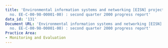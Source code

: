 ```yaml
---
title: 'Environmental information systems and networking [EISN] project (contract
  no. EE-C-00-98-00001-00) : second quarter 2000 progress report'
data_id: '131'
Document URL: 'Environmental information systems and networking [EISN] project (contract
  no. EE-C-00-98-00001-00) : second quarter 2000 progress report'
Practice Area:
- Monitoring and Evaluation
---
```


